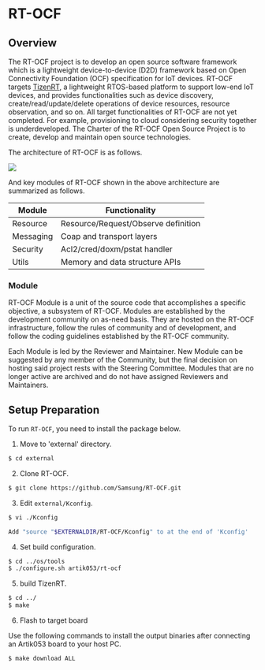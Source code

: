 # RT-OCF



## Overview

The RT-OCF project is to develop an open source software framework which is a lightweight device-to-device (D2D) framework based on Open Connectivity Foundation (OCF) specification for IoT devices. RT-OCF targets [TizenRT](https://github.com/Samsung/TizenRT), a lightweight RTOS-based platform to support low-end IoT devices, and provides functionalities such as device discovery, create/read/update/delete operations of device resources, resource observation, and so on. All target functionalities of RT-OCF are not yet completed. For example, provisioning to cloud considering security together is underdeveloped.
The Charter of the RT-OCF Open Source Project is to create, develop and maintain open source technologies. 

The architecture of RT-OCF is as follows.

<img src="./docs/overview.png">

And key modules of RT-OCF shown in the above architecture are summarized as follows.

| Module        | Functionality |
| ------------- |-------------|
| Resource      | Resource/Request/Observe definition |
| Messaging     | Coap and transport layers      |
| Security | Acl2/cred/doxm/pstat handler      |
| Utils | Memory and data structure APIs      |

### Module

RT-OCF Module is a unit of the source code that accomplishes a specific objective, a subsystem of RT-OCF. Modules are established by the development community on as-need basis. They are hosted on the RT-OCF infrastructure, follow the rules of community and of development, and follow the coding guidelines established by the RT-OCF community. 

Each Module is led by the Reviewer and Maintainer. New Module can be suggested by any member of the Community, but the final decision on hosting said project rests with the Steering Committee. Modules that are no longer active are archived and do not have assigned Reviewers and Maintainers.


## Setup Preparation

To run `RT-OCF`, you need to install the package below.

1. Move to 'external' directory.

```sh
$ cd external
```

2. Clone RT-OCF.

```sh
$ git clone https://github.com/Samsung/RT-OCF.git
```

3. Edit `external/Kconfig`.

```sh
$ vi ./Kconfig

Add "source "$EXTERNALDIR/RT-OCF/Kconfig" to at the end of 'Kconfig'
```

4. Set build configuration. 

```sh
$ cd ../os/tools
$ ./configure.sh artik053/rt-ocf
```

5. build TizenRT.

```sh
$ cd ../
$ make
```
6. Flash to target board

Use the following commands to install the output binaries after connecting an Artik053 board to your host PC.

```sh
$ make download ALL
```
